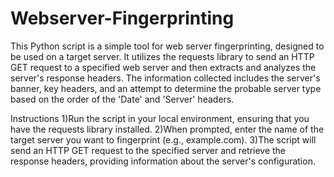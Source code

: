 # Webserver-Fingerprinting 
This Python script is a simple tool for web server fingerprinting, designed to be used on a target server. It utilizes the requests library to send an HTTP GET request to a specified web server and then extracts and analyzes the server's response headers. The information collected includes the server's banner, key headers, and an attempt to determine the probable server type based on the order of the 'Date' and 'Server' headers.

Instructions
1)Run the script in your local environment, ensuring that you have the requests library installed.
2)When prompted, enter the name of the target server you want to fingerprint (e.g., example.com).
3)The script will send an HTTP GET request to the specified server and retrieve the response headers, providing information about the server's configuration.
